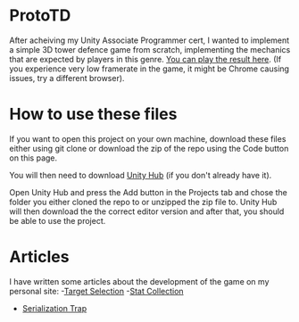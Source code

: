 ﻿# ProtoTD

After acheiving my Unity Associate Programmer cert, I wanted to implement a simple 3D tower defence game from scratch, implementing the mechanics that are expected by players in this genre. [You can play the result here](https://play.unity.com/mg/other/prototd-8). (If you experience very low framerate in the game, it might be Chrome causing issues, try a different browser).

# How to use these files

If you want to open this project on your own machine, download these files either using git clone or download the zip of the repo using the Code button on this page.

You will then need to download [Unity Hub](https://unity3d.com/get-unity/download) (if you don't already have it).

Open Unity Hub and press the Add button in the Projects tab and chose the folder you either cloned the repo to or unzipped the zip file to. Unity Hub will then download the the correct editor version and after that, you should be able to use the project.

# Articles

I have written some articles about the development of the game on my personal site:
-[Target Selection](https://stuart-payne.co.uk/posts/2021/10/target-selection/)
-[Stat Collection](https://stuart-payne.co.uk/posts/2021/10/stat-collection/)
- [Serialization Trap](https://stuart-payne.co.uk/posts/2021/10/the-serialization-trap/)